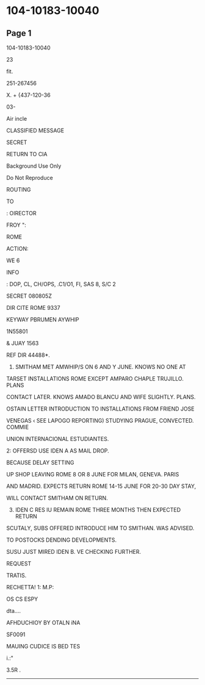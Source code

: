 # 104-10183-10040

## Page 1

104-10183-10040

23

fit.

251-267456

X. + {437-120-36

03-

Air incle

CLASSIFIED MESSAGE

SECRET

RETURN TO CIA

Background Use Only

Do Not Reproduce

ROUTING

TO

: OIRECTOR

FROY ":

ROME

ACTION:

WE 6

INFO

: DOP, CL, CH/OPS, .C1/O1, FI, SAS 8, S/C 2

SECRET 080805Z

DIR CITE ROME 9337

KEYWAY PBRUMEN AYWHIP

1N55801

& JUAY 1563

REF DIR 44488*.

1. SMITHAM MET AMWHIP/S ON 6 AND Y JUNE. KNOWS NO ONE AT

TARSET INSTALLATIONS ROME EXCEPT AMPARO CHAPLE TRUJILLO. PLANS

CONTACT LATER. KNOWS AMADO BLANCU AND WIFE SLIGHTLY. PLANS.

OSTAIN LETTER INTRODUCTION TO INSTALLATIONS FROM FRIEND JOSE

VENEGAS ‹ SEE LAPOGO REPORTING) STUDYING PRAGUE, CONVECTED. COMMIE

UNION INTERNACIONAL ESTUDIANTES.

2: OFFERSD USE IDEN A AS MAIL DROP.

BECAUSE DELAY SETTING

UP SHOP LEAVING ROME 8 OR 8 JUNE FOR MILAN, GENEVA. PARIS

AND MADRID. EXPECTS RETURN ROME 14-15 JUNE FOR 20-30 DAY STAY,

WILL CONTACT SMITHAM ON RETURN.

3. IDEN C RES IU REMAIN ROME THREE MONTHS THEN EXPECTED RETURN

SCUTALY, SUBS OFFERED INTRODUCE HIM TO SMITHAN. WAS ADVISED.

TO POSTOCKS DENDING DEVELOPMENTS.

SUSU JUST MIRED IDEN B. VE CHECKING FURTHER.

REQUEST

TRATIS.

RECHETTA! 1: M.P:

OS CS ESPY

dta....

AFHDUCHIOY BY OTALN iNA

SF0091

MAUING CUDICE IS BED TES

i.:"

3.5R .

---

